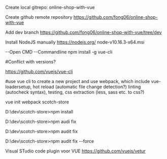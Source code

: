 Create local gitrepo: online-shop-with-vue

Create github remote repository
https://github.com/fong06/online-shop-with-vue

Add dev branch
https://github.com/fong06/online-shop-with-vue/tree/dev

Install NodeJS manually
https://nodejs.org/
node-v10.16.3-x64.msi

--Open CMD
--Commandline
npm install -g vue-cli

#Conflict with versions?

https://github.com/vuejs/vue-cli

#use vue cli to create a new project and use webpack, which include vue-loadersetup, hot reload (automatic file change detection?) linting (autocheck syntax), testing, css extraction (less, sass etc. to css?)

<!-- Create a application with webpack tool-->
vue init webpack scotch-store


<!--
webpack: A full-featured webpack + vue-loader setup with hot reload, linting, testing & CSS extraction.

webpack-simple: A simple webpack + vue-loader setup for quick prototyping.

browserify: A full-featured Browserify + vueify setup with hot-reload, linting & unit testing.

browserify-simple: A simple Browserify + vueify setup for quick prototyping.

simple: The simplest possible Vue setup in a single HTML file.
-->


D:\dev\scotch-store>npm install
<!-- npm WARN optional SKIPPING OPTIONAL DEPENDENCY: fsevents@1.2.9 (node_modules\fsevents):
npm WARN notsup SKIPPING OPTIONAL DEPENDENCY: Unsupported platform for fsevents@1.2.9: wanted {"os":"darwin","arch":"any"} (current: {"os":"win32","arch":"x64"}) 

audited 12938 packages in 4.342s
found 10 vulnerabilities (6 moderate, 4 high)
  run `npm audit fix` to fix them, or `npm audit` for details

-->

D:\dev\scotch-store>npm audi fix
<!--
npm WARN optional SKIPPING OPTIONAL DEPENDENCY: fsevents@1.2.9 (node_modules\fsevents):
npm WARN notsup SKIPPING OPTIONAL DEPENDENCY: Unsupported platform for fsevents@1.2.9: wanted {"os":"darwin","arch":"any"} (current: {"os":"win32","arch":"x64"})

added 1 package from 4 contributors and updated 1 package in 4.614s
fixed 6 of 10 vulnerabilities in 12938 scanned packages
  3 package updates for 4 vulns involved breaking changes
  (use `npm audit fix --force` to install breaking changes; or refer to `npm audit` for steps to fix these manually)
-->
D:\dev\scotch-store>npm audit fix
<!--
npm WARN optional SKIPPING OPTIONAL DEPENDENCY: fsevents@1.2.9 (node_modules\fsevents):
npm WARN notsup SKIPPING OPTIONAL DEPENDENCY: Unsupported platform for fsevents@1.2.9: wanted {"os":"darwin","arch":"any"} (current: {"os":"win32","arch":"x64"})

updated 1 package in 4.257s
fixed 6 of 10 vulnerabilities in 12938 scanned packages
  3 package updates for 4 vulns involved breaking changes
  (use `npm audit fix --force` to install breaking changes; or refer to `npm audit` for steps to fix these manually)
-->
D:\dev\scotch-store>npm audit fix --force
<!--
npm WARN using --force I sure hope you know what you are doing.

> fsevents@1.2.9 install D:\dev\scotch-store\node_modules\fsevents
> node install

npm WARN url-loader@2.1.0 requires a peer of webpack@^4.0.0 but none is installed. You must install peer dependencies yourself.
npm WARN css-loader@3.2.0 requires a peer of webpack@^4.0.0 but none is installed. You must install peer dependencies yourself.

+ url-loader@2.1.0
+ webpack-bundle-analyzer@3.5.2
+ css-loader@3.2.0
added 99 packages from 44 contributors, removed 255 packages and updated 16 packages in 7.963s
fixed 10 of 10 vulnerabilities in 12938 scanned packages
  3 package updates for 4 vulns involved breaking changes
  (installed due to `--force` option)
  -->
  
  Visual STudio code plugin voor VUE
  https://github.com/vuejs/vetur